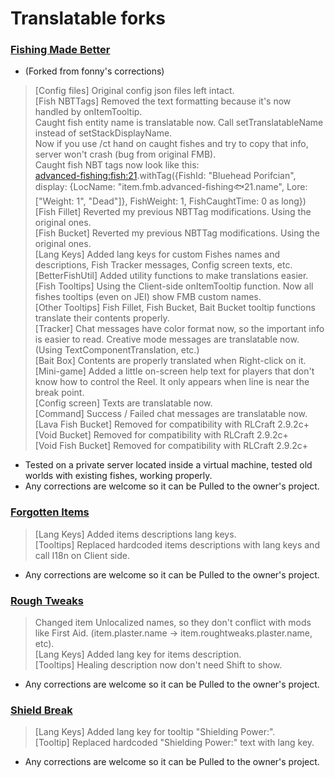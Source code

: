 # Translatable forks
### [Fishing Made Better](https://github.com/KameiB/fishing-made-better)
- (Forked from fonny's corrections)
> [Config files] Original config json files left intact.  
> [Fish NBTTags] Removed the text formatting because it's now handled by onItemTooltip.  
>    Caught fish entity name is translatable now. Call setTranslatableName instead of setStackDisplayName.  
>    Now if you use /ct hand on caught fishes and try to copy that info, server won't crash (bug from original FMB).    
>    Caught fish NBT tags now look like this:  
>    <advanced-fishing:fish:21>.withTag({FishId: "Bluehead Porifcian", display: {LocName: "item.fmb.advanced-fishing:fish:21.name", Lore: ["Weight: 1", "Dead"]}, FishWeight: 1, FishCaughtTime: 0 as long})  
> [Fish Fillet] Reverted my previous NBTTag modifications. Using the original ones.  
> [Fish Bucket] Reverted my previous NBTTag modifications. Using the original ones.  
> [Lang Keys] Added lang keys for custom Fishes names and descriptions, Fish Tracker messages, Config screen texts, etc.  
> [BetterFishUtil] Added utility functions to make translations easier.  
> [Fish Tooltips] Using the Client-side onItemTooltip function. Now all fishes tooltips (even on JEI) show FMB custom names.  
> [Other Tooltips] Fish Fillet, Fish Bucket, Bait Bucket tooltip functions translate their contents properly.  
> [Tracker] Chat messages have color format now, so the important info is easier to read. Creative mode messages are translatable now. (Using TextComponentTranslation, etc.)  
> [Bait Box] Contents are properly translated when Right-click on it.  
> [Mini-game] Added a little on-screen help text for players that don't know how to control the Reel. It only appears when line is near the break point.  
> [Config screen] Texts are translatable now.  
> [Command] Success / Failed chat messages are translatable now.  
> [Lava Fish Bucket] Removed for compatibility with RLCraft 2.9.2c+  
> [Void Bucket] Removed for compatibility with RLCraft 2.9.2c+  
> [Void Fish Bucket] Removed for compatibility with RLCraft 2.9.2c+  
- Tested on a private server located inside a virtual machine, tested old worlds with existing fishes, working properly.
- Any corrections are welcome so it can be Pulled to the owner's project.

### [Forgotten Items](https://github.com/KameiB/ForgottenItems)
> [Lang Keys] Added items descriptions lang keys.  
> [Tooltips] Replaced hardcoded items descriptions with lang keys and call I18n on Client side.  
- Any corrections are welcome so it can be Pulled to the owner's project.

### [Rough Tweaks](https://github.com/KameiB/Rough-Tweaks)
> Changed item Unlocalized names, so they don't conflict with mods like First Aid. (item.plaster.name -> item.roughtweaks.plaster.name, etc).  
> [Lang Keys] Added lang key for items description.  
> [Tooltips] Healing description now don't need Shift to show.  
- Any corrections are welcome so it can be Pulled to the owner's project.

### [Shield Break](https://github.com/KameiB/ShieldBreak)
> [Lang Keys] Added lang key for tooltip "Shielding Power:".  
> [Tooltip] Replaced hardcoded "Shielding Power:" text with lang key.  
- Any corrections are welcome so it can be Pulled to the owner's project.
